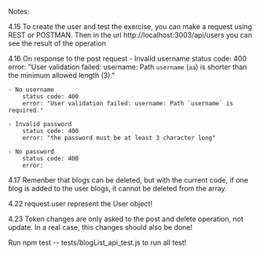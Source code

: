 Notes:

4.15
    To create the user and test the exercise, you can make a request using REST or POSTMAN.
    Then in the url http://localhost:3003/api/users you can see the result of the operation

4.16
    On response to the post request
    - Invalid username
        status code: 400
        error: "User validation failed: username: Path `username` (`aa`) is shorter than the minimum allowed length (3)."

    - No username
        status code: 400
        error: "User validation failed: username: Path `username` is required."

    - Invalid password
        status code: 400
        error: "the password must be at least 3 character long"

    - No password
        status code: 400
        error: 

4.17
    Remenber that blogs can be deleted, but with the current code, if one blog is added to the user blogs, it cannot be deleted from the array.

4.22
    request.user represent the User object!

4.23
    Token changes are only asked to the post and delete operation, not update. 
    In a real case, this changes should also be done!

Run npm test -- tests/blogList_api_test.js to run all test!